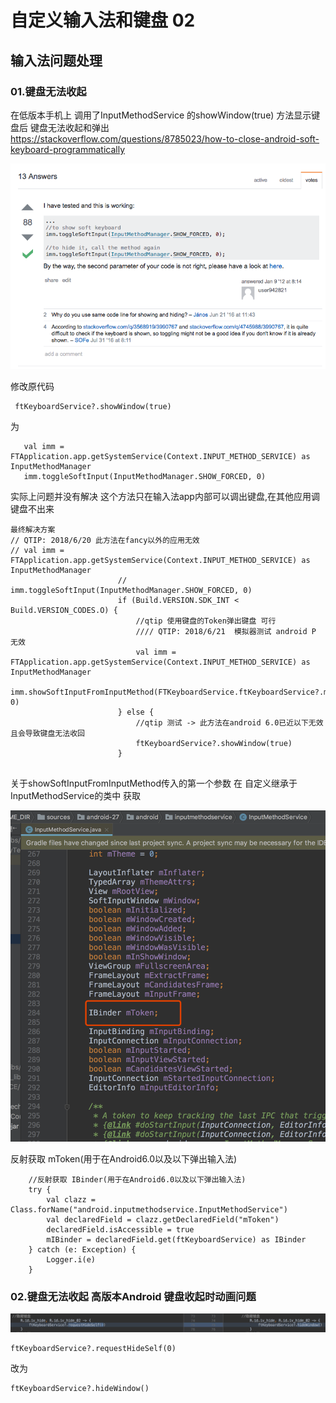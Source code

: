 # 自定义输入法和键盘 02

## 输入法问题处理

### 01.键盘无法收起
在低版本手机上 调用了InputMethodService 的showWindow(true) 方法显示键盘后 键盘无法收起和弹出
https://stackoverflow.com/questions/8785023/how-to-close-android-soft-keyboard-programmatically

![键盘无法收起](键盘无法收起.png)

修改原代码

     ftKeyboardService?.showWindow(true)
 为

       val imm = FTApplication.app.getSystemService(Context.INPUT_METHOD_SERVICE) as InputMethodManager
       imm.toggleSoftInput(InputMethodManager.SHOW_FORCED, 0)

实际上问题并没有解决 这个方法只在输入法app内部可以调出键盘,在其他应用调键盘不出来

```
最终解决方案
// QTIP: 2018/6/20 此方法在fancy以外的应用无效
// val imm = FTApplication.app.getSystemService(Context.INPUT_METHOD_SERVICE) as InputMethodManager
                        // imm.toggleSoftInput(InputMethodManager.SHOW_FORCED, 0)
                        if (Build.VERSION.SDK_INT < Build.VERSION_CODES.O) {
                            //qtip 使用键盘的Token弹出键盘 可行
                            //// QTIP: 2018/6/21  模拟器测试 android P 无效
                            val imm = FTApplication.app.getSystemService(Context.INPUT_METHOD_SERVICE) as InputMethodManager
                            imm.showSoftInputFromInputMethod(FTKeyboardService.ftKeyboardService?.mIBinder, 0)
                        } else {
                            //qtip 测试 -> 此方法在android 6.0已近以下无效 且会导致键盘无法收回
                            ftKeyboardService?.showWindow(true)
                        }
                        
```

关于showSoftInputFromInputMethod传入的第一个参数 
在 自定义继承于 InputMethodService的类中 获取

![mToken.png](反射获取IBinder.png)

反射获取 mToken(用于在Android6.0以及以下弹出输入法)

        //反射获取 IBinder(用于在Android6.0以及以下弹出输入法)
        try {
            val clazz = Class.forName("android.inputmethodservice.InputMethodService")
            val declaredField = clazz.getDeclaredField("mToken")
            declaredField.isAccessible = true
            mIBinder = declaredField.get(ftKeyboardService) as IBinder
        } catch (e: Exception) {
            Logger.i(e)
        }
### 02.键盘无法收起 高版本Android 键盘收起时动画问题

![高版本Android键盘收起时动画问题](高版本键盘收起时动画问题.png)

```
ftKeyboardService?.requestHideSelf(0)
```

改为
```
ftKeyboardService?.hideWindow()
```
